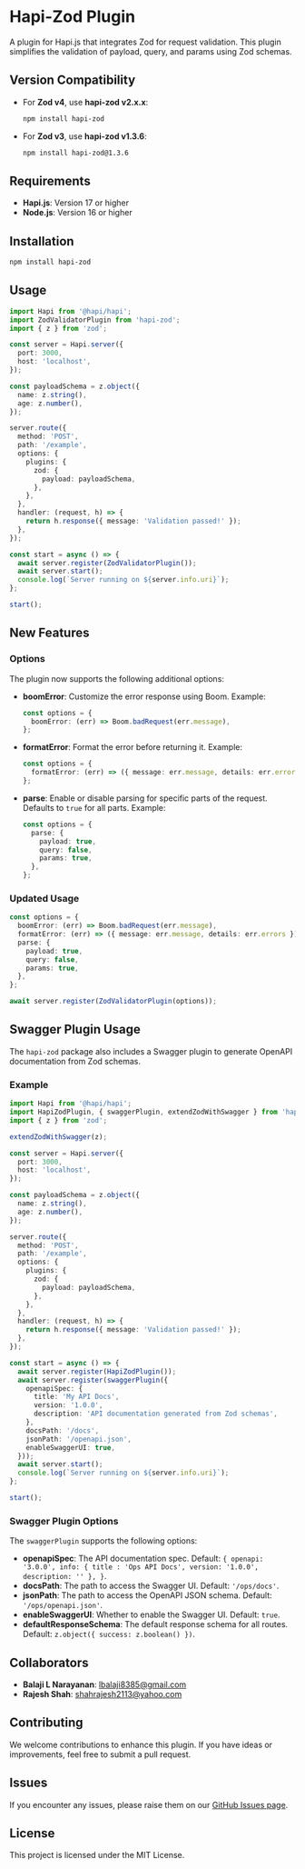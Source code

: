 # Hapi-Zod Plugin

A plugin for Hapi.js that integrates Zod for request validation. This plugin simplifies the validation of payload, query, and params using Zod schemas.

## Version Compatibility

- For **Zod v4**, use **hapi-zod v2.x.x**:
  ```bash
  npm install hapi-zod
  ```
- For **Zod v3**, use **hapi-zod v1.3.6**:
  ```bash
  npm install hapi-zod@1.3.6
  ```
## Requirements

- **Hapi.js**: Version 17 or higher
- **Node.js**: Version 16 or higher

## Installation

```bash
npm install hapi-zod
```

## Usage

```typescript
import Hapi from '@hapi/hapi';
import ZodValidatorPlugin from 'hapi-zod';
import { z } from 'zod';

const server = Hapi.server({
  port: 3000,
  host: 'localhost',
});

const payloadSchema = z.object({
  name: z.string(),
  age: z.number(),
});

server.route({
  method: 'POST',
  path: '/example',
  options: {
    plugins: {
      zod: {
        payload: payloadSchema,
      },
    },
  },
  handler: (request, h) => {
    return h.response({ message: 'Validation passed!' });
  },
});

const start = async () => {
  await server.register(ZodValidatorPlugin());
  await server.start();
  console.log(`Server running on ${server.info.uri}`);
};

start();
```

## New Features

### Options

The plugin now supports the following additional options:

- **boomError**: Customize the error response using Boom. Example:
  ```typescript
  const options = {
    boomError: (err) => Boom.badRequest(err.message),
  };
  ```

- **formatError**: Format the error before returning it. Example:
  ```typescript
  const options = {
    formatError: (err) => ({ message: err.message, details: err.errors }),
  };
  ```

- **parse**: Enable or disable parsing for specific parts of the request. Defaults to `true` for all parts. Example:
  ```typescript
  const options = {
    parse: {
      payload: true,
      query: false,
      params: true,
    },
  };
  ```

### Updated Usage

```typescript
const options = {
  boomError: (err) => Boom.badRequest(err.message),
  formatError: (err) => ({ message: err.message, details: err.errors }),
  parse: {
    payload: true,
    query: false,
    params: true,
  },
};

await server.register(ZodValidatorPlugin(options));
```

## Swagger Plugin Usage

The `hapi-zod` package also includes a Swagger plugin to generate OpenAPI documentation from Zod schemas.

### Example

```typescript
import Hapi from '@hapi/hapi';
import HapiZodPlugin, { swaggerPlugin, extendZodWithSwagger } from 'hapi-zod';
import { z } from 'zod';

extendZodWithSwagger(z);

const server = Hapi.server({
  port: 3000,
  host: 'localhost',
});

const payloadSchema = z.object({
  name: z.string(),
  age: z.number(),
});

server.route({
  method: 'POST',
  path: '/example',
  options: {
    plugins: {
      zod: {
        payload: payloadSchema,
      },
    },
  },
  handler: (request, h) => {
    return h.response({ message: 'Validation passed!' });
  },
});

const start = async () => {
  await server.register(HapiZodPlugin());
  await server.register(swaggerPlugin({
    openapiSpec: {
      title: 'My API Docs',
      version: '1.0.0',
      description: 'API documentation generated from Zod schemas',
    },
    docsPath: '/docs',
    jsonPath: '/openapi.json',
    enableSwaggerUI: true,
  }));
  await server.start();
  console.log(`Server running on ${server.info.uri}`);
};

start();
```

### Swagger Plugin Options

The `swaggerPlugin` supports the following options:

- **openapiSpec**: The API documentation spec. Default: `{
            openapi: '3.0.0',
            info: {
                title : 'Ops API Docs',
                version: '1.0.0',
                description: ''
            },
        }`.
- **docsPath**: The path to access the Swagger UI. Default: `'/ops/docs'`.
- **jsonPath**: The path to access the OpenAPI JSON schema. Default: `'/ops/openapi.json'`.
- **enableSwaggerUI**: Whether to enable the Swagger UI. Default: `true`.
- **defaultResponseSchema**: The default response schema for all routes. Default: `z.object({ success: z.boolean() })`.

## Collaborators

- **Balaji L Narayanan**: [lbalaji8385@gmail.com](mailto:lbalaji8385@gmail.com)
- **Rajesh Shah**: [shahrajesh2113@yahoo.com](mailto:shahrajesh2113@yahoo.com)

## Contributing

We welcome contributions to enhance this plugin. If you have ideas or improvements, feel free to submit a pull request.

## Issues

If you encounter any issues, please raise them on our [GitHub Issues page](https://github.com/balaji8385/hapi-zod/issues).

## License

This project is licensed under the MIT License.
